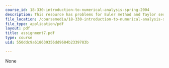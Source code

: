 ```yaml
---
course_id: 18-330-introduction-to-numerical-analysis-spring-2004
description: This resource has problems for Euler method and Taylor series.
file_location: /coursemedia/18-330-introduction-to-numerical-analysis-spring-2004/550ddc9a618639356dd9684b2339783b_assignment7.pdf
file_type: application/pdf
layout: pdf
title: assignment7.pdf
type: course
uid: 550ddc9a618639356dd9684b2339783b

---
```

None